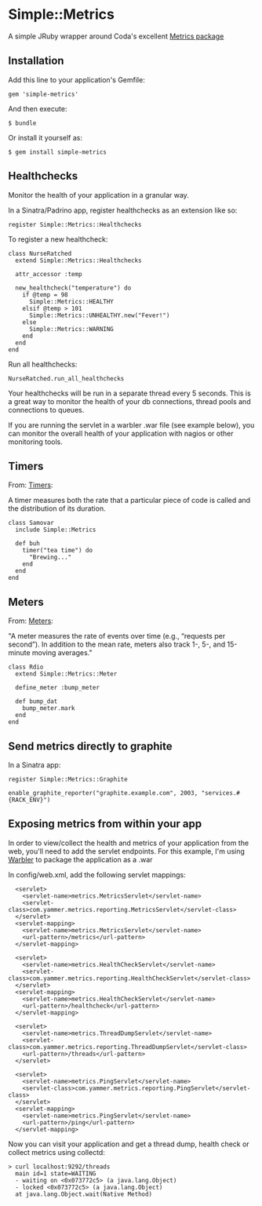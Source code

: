 # Simple::Metrics

A simple JRuby wrapper around Coda's excellent <a href="http://metrics.codahale.com/">Metrics package</a>

## Installation

Add this line to your application's Gemfile:

    gem 'simple-metrics'

And then execute:

    $ bundle

Or install it yourself as:

    $ gem install simple-metrics

## Healthchecks

Monitor the health of your application in a granular way.

In a Sinatra/Padrino app, register healthchecks as an extension like so:

    register Simple::Metrics::Healthchecks

To register a new healthcheck:

    class NurseRatched
      extend Simple::Metrics::Healthchecks

      attr_accessor :temp

      new_healthcheck("temperature") do
        if @temp = 98
          Simple::Metrics::HEALTHY
        elsif @temp > 101
          Simple::Metrics::UNHEALTHY.new("Fever!")
        else
          Simple::Metrics::WARNING
        end
      end
    end

Run all healthchecks:

    NurseRatched.run_all_healthchecks

Your healthchecks will be run in a separate thread every 5 seconds. This is a great way to monitor the health of your db connections, thread pools and connections to queues.

If you are running the servlet in a warbler .war file (see example below), you can monitor the overall health of your application with nagios or other monitoring tools.

## Timers

From: <a href="http://metrics.codahale.com/getting-started/#timers">Timers</a>:

A timer measures both the rate that a particular piece of code is called and the distribution of its duration.

    class Samovar
      include Simple::Metrics

      def buh
        timer("tea time") do
          "Brewing..."
        end
      end
    end

## Meters

From: <a href="http://metrics.codahale.com/getting-started/#meters">Meters</a>:

"A meter measures the rate of events over time (e.g., “requests per second”). In addition to the mean rate, meters also track 1-, 5-, and 15-minute moving averages."

    class Rdio
      extend Simple::Metrics::Meter

      define_meter :bump_meter

      def bump_dat
        bump_meter.mark
      end
    end

## Send metrics directly to graphite
   
In a Sinatra app:

    register Simple::Metrics::Graphite

    enable_graphite_reporter("graphite.example.com", 2003, "services.#{RACK_ENV}")

## Exposing metrics from within your app

In order to view/collect the health and metrics of your application from the web, you'll need to add the servlet endpoints.
For this example, I'm using <a href="https://github.com/jruby/warbler">Warbler</a> to package
the application as a .war

In config/web.xml, add the following servlet mappings:

      <servlet>
        <servlet-name>metrics.MetricsServlet</servlet-name>
        <servlet-class>com.yammer.metrics.reporting.MetricsServlet</servlet-class>
      </servlet>
      <servlet-mapping>
        <servlet-name>metrics.MetricsServlet</servlet-name>
        <url-pattern>/metrics</url-pattern>
      </servlet-mapping>

      <servlet>
        <servlet-name>metrics.HealthCheckServlet</servlet-name>
        <servlet-class>com.yammer.metrics.reporting.HealthCheckServlet</servlet-class>
      </servlet>
      <servlet-mapping>
        <servlet-name>metrics.HealthCheckServlet</servlet-name>
        <url-pattern>/healthcheck</url-pattern>
      </servlet-mapping>

      <servlet>
        <servlet-name>metrics.ThreadDumpServlet</servlet-name>
        <servlet-class>com.yammer.metrics.reporting.ThreadDumpServlet</servlet-class>
        <url-pattern>/threads</url-pattern>
      </servlet>

      <servlet>
        <servlet-name>metrics.PingServlet</servlet-name>
        <servlet-class>com.yammer.metrics.reporting.PingServlet</servlet-class>
      </servlet>
      <servlet-mapping>
        <servlet-name>metrics.PingServlet</servlet-name>
        <url-pattern>/ping</url-pattern>
      </servlet-mapping>

Now you can visit your application and get a thread dump, health check or collect metrics using collectd:

    > curl localhost:9292/threads
      main id=1 state=WAITING
      - waiting on <0x073772c5> (a java.lang.Object)
      - locked <0x073772c5> (a java.lang.Object)
      at java.lang.Object.wait(Native Method)